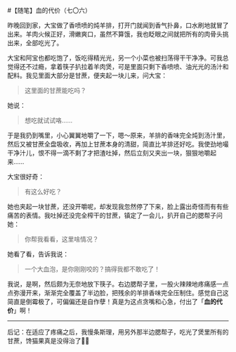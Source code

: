 #【随笔】血的代价（七〇六）

昨晚回到家，大宝做了香喷喷的炖羊排，打开门就闻到香气扑鼻，口水刷地就冒了出来。羊肉火候正好，滑嫩爽口，虽然不算饿，我也眨眼之间就把所有的肉骨头挑出来，全部吃光了。

大宝和阿宝也都吃饱了，饭吃得精光光，另一个小菜也被扫荡得干干净净。可我总觉得还不过瘾，拿着筷子扒拉着羊肉煲，可是里面只剩下香喷喷、油光光的汤汁和配料。我见里面大部分是甘蔗，便夹起一块儿来，问大宝：

> 这里面的甘蔗能吃吗？

她说：

> 想吃就试试咯……

于是我扔到嘴里，小心翼翼地嚼了一下，嗯～原来，羊排的香味完全炖到汤汁里，然后又被甘蔗全盘吸收，再加上甘蔗本身的清甜，简直比羊排还好吃。我使劲地嘬干净汁儿，恨不得一滴不剩了才把渣吐掉，然后立刻又夹出一块，狠狠地嚼起来……

大宝很好奇：

> 有这么好吃？

她也夹起一块甘蔗，还没开嚼呢，却发现我忽然停了下来，脸上露出奇怪而有有些痛苦的表情。我吐掉还没完全榨干的甘蔗，镇定了一会儿，扒开自己的腮帮子问她：

> 你帮我看看，这里啥情况？

她看了看，告诉我说：

> 一个大血泡，是你刚刚咬的？搞得我都不敢吃了！

我说，是啊，然后颇为无奈地放下筷子。右边腮帮子里，一股火辣辣地疼痛感一点点弥漫开来，渐渐完全覆盖了半边脸，把残余的羊排香味完全压制住。感觉自己这简直是倒霉极了，可偏偏还是自作孽！真是为这点贪嘴和心急，付出了「**血的代价**」啊！

----

后记：在适应了疼痛之后，我慢条斯理，用另外那半边腮帮子，吃光了煲里所有的甘蔗，馋猫果真是没得治了🤦‍♂️